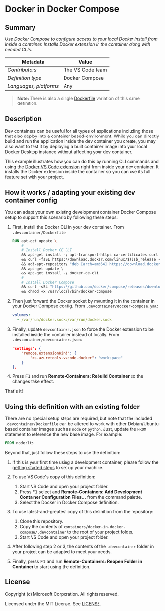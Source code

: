 # Docker in Docker Compose

## Summary

*Use Docker Compose to configure access to your local Docker install from inside a container. Installs Docker extension in the container along with needed CLIs.*

| Metadata | Value |  
|----------|-------|
| *Contributors* | The VS Code team |
| *Definition type* | Docker Compose |
| *Languages, platforms* | Any |

> **Note:** There is also a single [Dockerfile](../docker-in-docker) variation of this same definition.

## Description

Dev containers can be useful for all types of applications including those that also deploy into a container based-environment. While you can directly build and run the application inside the dev container you create, you may also want to test it by deploying a built container image into your local Docker Desktop instance without affecting your dev container.

This example illustrates how you can do this by running CLI commands and using the [Docker VS Code extension](https://marketplace.visualstudio.com/items?itemName=ms-azuretools.vscode-docker) right from inside your dev container.  It installs the Docker extension inside the container so you can use its full feature set with your project.

## How it works / adapting your existing dev container config

You can adapt your own existing development container Docker Compose setup to support this scenario by following these steps:

1. First, install the Docker CLI in your dev container. From `.devcontainer/Dockerfile`:

    ```Dockerfile
    RUN apt-get update \
        #
        # Install Docker CE CLI
        && apt-get install -y apt-transport-https ca-certificates curl gnupg-agent software-properties-common lsb-release \
        && curl -fsSL https://download.docker.com/linux/$(lsb_release -is | tr '[:upper:]' '[:lower:]')/gpg | apt-key add - 2>/dev/null \
        && add-apt-repository "deb [arch=amd64] https://download.docker.com/linux/$(lsb_release -is | tr '[:upper:]' '[:lower:]') $(lsb_release -cs) stable" \
        && apt-get update \
        && apt-get install -y docker-ce-cli
        #
        # Install Docker Compose
        && curl -sSL "https://github.com/docker/compose/releases/download/1.24.0/docker-compose-$(uname -s)-$(uname -m)" -o /usr/local/bin/docker-compose \
        && chmod +x /usr/local/bin/docker-compose
    ```

2. Then just forward the Docker socket by mounting it in the container in your Docker Compose config. From `.devcontainer/docker-compose.yml`:

    ```yaml
    volumes:
      - /var/run/docker.sock:/var/run/docker.sock
    ```

3. Finally, update `devcontainer.json` to force the Docker extension to be installed inside the container instead of locally. From `.devcontainer/devcontainer.json`:

    ```json
    "settings": {
        "remote.extensionKind": {
            "ms-azuretools.vscode-docker": "workspace"
        }
    },
    ```

4. Press <kbd>F1</kbd> and run **Remote-Containers: Rebuild Container** so the changes take effect.

That's it!

## Using this definition with an existing folder

There are no special setup steps are required, but note that the included `.devcontainer/Dockerfile` can be altered to work with other Debian/Ubuntu-based container images such as `node` or `python`. Just, update the `FROM` statement to reference the new base image. For example:

```Dockerfile
FROM node:lts
```

Beyond that, just follow these steps to use the definition:

1. If this is your first time using a development container, please follow the [getting started steps](https://aka.ms/vscode-remote/containers/getting-started) to set up your machine.

2. To use VS Code's copy of this definition:
   1. Start VS Code and open your project folder.
   2. Press <kbd>F1</kbd> select and **Remote-Containers: Add Development Container Configuration Files...** from the command palette.
   3. Select the Docker in Docker Compose definition.

3. To use latest-and-greatest copy of this definition from the repository:
   1. Clone this repository.
   2. Copy the contents of `containers/docker-in-docker-compose/.devcontainer` to the root of your project folder.
   3. Start VS Code and open your project folder.

4. After following step 2 or 3, the contents of the `.devcontainer` folder in your project can be adapted to meet your needs.

5. Finally, press <kbd>F1</kbd> and run **Remote-Containers: Reopen Folder in Container** to start using the definition.

## License

Copyright (c) Microsoft Corporation. All rights reserved.

Licensed under the MIT License. See [LICENSE](https://github.com/Microsoft/vscode-dev-containers/blob/master/LICENSE).
